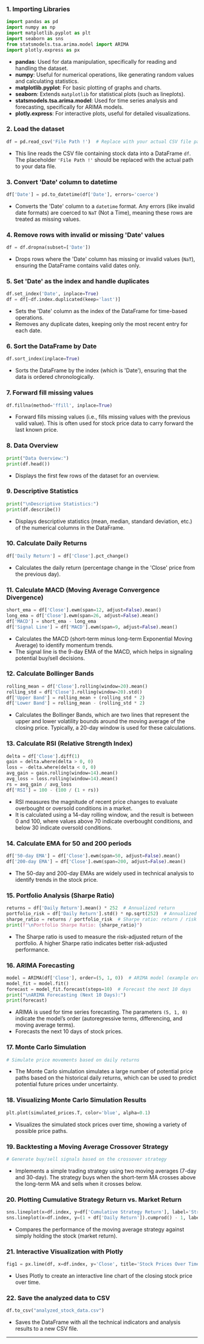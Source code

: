 ### 1. **Importing Libraries**
```python
import pandas as pd
import numpy as np
import matplotlib.pyplot as plt
import seaborn as sns
from statsmodels.tsa.arima.model import ARIMA
import plotly.express as px
```
- **pandas**: Used for data manipulation, specifically for reading and handling the dataset.
- **numpy**: Useful for numerical operations, like generating random values and calculating statistics.
- **matplotlib.pyplot**: For basic plotting of graphs and charts.
- **seaborn**: Extends `matplotlib` for statistical plots (such as lineplots).
- **statsmodels.tsa.arima.model**: Used for time series analysis and forecasting, specifically for ARIMA models.
- **plotly.express**: For interactive plots, useful for detailed visualizations.

### 2. **Load the dataset**
```python
df = pd.read_csv('File Path !')  # Replace with your actual CSV file path
```
- This line reads the CSV file containing stock data into a DataFrame `df`. The placeholder `'File Path !'` should be replaced with the actual path to your data file.

### 3. **Convert 'Date' column to datetime**
```python
df['Date'] = pd.to_datetime(df['Date'], errors='coerce')
```
- Converts the 'Date' column to a `datetime` format. Any errors (like invalid date formats) are coerced to `NaT` (Not a Time), meaning these rows are treated as missing values.

### 4. **Remove rows with invalid or missing 'Date' values**
```python
df = df.dropna(subset=['Date'])
```
- Drops rows where the 'Date' column has missing or invalid values (`NaT`), ensuring the DataFrame contains valid dates only.

### 5. **Set 'Date' as the index and handle duplicates**
```python
df.set_index('Date', inplace=True)
df = df[~df.index.duplicated(keep='last')]
```
- Sets the 'Date' column as the index of the DataFrame for time-based operations.
- Removes any duplicate dates, keeping only the most recent entry for each date.

### 6. **Sort the DataFrame by Date**
```python
df.sort_index(inplace=True)
```
- Sorts the DataFrame by the index (which is 'Date'), ensuring that the data is ordered chronologically.

### 7. **Forward fill missing values**
```python
df.fillna(method='ffill', inplace=True)
```
- Forward fills missing values (i.e., fills missing values with the previous valid value). This is often used for stock price data to carry forward the last known price.

### 8. **Data Overview**
```python
print("Data Overview:")
print(df.head())
```
- Displays the first few rows of the dataset for an overview.

### 9. **Descriptive Statistics**
```python
print("\nDescriptive Statistics:")
print(df.describe())
```
- Displays descriptive statistics (mean, median, standard deviation, etc.) of the numerical columns in the DataFrame.

### 10. **Calculate Daily Returns**
```python
df['Daily Return'] = df['Close'].pct_change()
```
- Calculates the daily return (percentage change in the 'Close' price from the previous day).

### 11. **Calculate MACD (Moving Average Convergence Divergence)**
```python
short_ema = df['Close'].ewm(span=12, adjust=False).mean()
long_ema = df['Close'].ewm(span=26, adjust=False).mean()
df['MACD'] = short_ema - long_ema
df['Signal Line'] = df['MACD'].ewm(span=9, adjust=False).mean()
```
- Calculates the MACD (short-term minus long-term Exponential Moving Average) to identify momentum trends.
- The signal line is the 9-day EMA of the MACD, which helps in signaling potential buy/sell decisions.

### 12. **Calculate Bollinger Bands**
```python
rolling_mean = df['Close'].rolling(window=20).mean()
rolling_std = df['Close'].rolling(window=20).std()
df['Upper Band'] = rolling_mean + (rolling_std * 2)
df['Lower Band'] = rolling_mean - (rolling_std * 2)
```
- Calculates the Bollinger Bands, which are two lines that represent the upper and lower volatility bounds around the moving average of the closing price. Typically, a 20-day window is used for these calculations.

### 13. **Calculate RSI (Relative Strength Index)**
```python
delta = df['Close'].diff(1)
gain = delta.where(delta > 0, 0)
loss = -delta.where(delta < 0, 0)
avg_gain = gain.rolling(window=14).mean()
avg_loss = loss.rolling(window=14).mean()
rs = avg_gain / avg_loss
df['RSI'] = 100 - (100 / (1 + rs))
```
- RSI measures the magnitude of recent price changes to evaluate overbought or oversold conditions in a market.
- It is calculated using a 14-day rolling window, and the result is between 0 and 100, where values above 70 indicate overbought conditions, and below 30 indicate oversold conditions.

### 14. **Calculate EMA for 50 and 200 periods**
```python
df['50-day EMA'] = df['Close'].ewm(span=50, adjust=False).mean()
df['200-day EMA'] = df['Close'].ewm(span=200, adjust=False).mean()
```
- The 50-day and 200-day EMAs are widely used in technical analysis to identify trends in the stock price.

### 15. **Portfolio Analysis (Sharpe Ratio)**
```python
returns = df['Daily Return'].mean() * 252  # Annualized return
portfolio_risk = df['Daily Return'].std() * np.sqrt(252)  # Annualized risk (volatility)
sharpe_ratio = returns / portfolio_risk  # Sharpe ratio: return / risk
print(f"\nPortfolio Sharpe Ratio: {sharpe_ratio}")
```
- The Sharpe ratio is used to measure the risk-adjusted return of the portfolio. A higher Sharpe ratio indicates better risk-adjusted performance.

### 16. **ARIMA Forecasting**
```python
model = ARIMA(df['Close'], order=(5, 1, 0))  # ARIMA model (example order, adjust based on ACF/PACF)
model_fit = model.fit()
forecast = model_fit.forecast(steps=10)  # Forecast the next 10 days
print("\nARIMA Forecasting (Next 10 Days):")
print(forecast)
```
- ARIMA is used for time series forecasting. The parameters `(5, 1, 0)` indicate the model’s order (autoregressive terms, differencing, and moving average terms).
- Forecasts the next 10 days of stock prices.

### 17. **Monte Carlo Simulation**
```python
# Simulate price movements based on daily returns
```
- The Monte Carlo simulation simulates a large number of potential price paths based on the historical daily returns, which can be used to predict potential future prices under uncertainty.

### 18. **Visualizing Monte Carlo Simulation Results**
```python
plt.plot(simulated_prices.T, color='blue', alpha=0.1)
```
- Visualizes the simulated stock prices over time, showing a variety of possible price paths.

### 19. **Backtesting a Moving Average Crossover Strategy**
```python
# Generate buy/sell signals based on the crossover strategy
```
- Implements a simple trading strategy using two moving averages (7-day and 30-day). The strategy buys when the short-term MA crosses above the long-term MA and sells when it crosses below.

### 20. **Plotting Cumulative Strategy Return vs. Market Return**
```python
sns.lineplot(x=df.index, y=df['Cumulative Strategy Return'], label='Strategy Return')
sns.lineplot(x=df.index, y=(1 + df['Daily Return']).cumprod() - 1, label='Market Return')
```
- Compares the performance of the moving average strategy against simply holding the stock (market return).

### 21. **Interactive Visualization with Plotly**
```python
fig1 = px.line(df, x=df.index, y='Close', title='Stock Prices Over Time', color='Symbol')
```
- Uses Plotly to create an interactive line chart of the closing stock price over time.

### 22. **Save the analyzed data to CSV**
```python
df.to_csv("analyzed_stock_data.csv")
```
- Saves the DataFrame with all the technical indicators and analysis results to a new CSV file.

---
